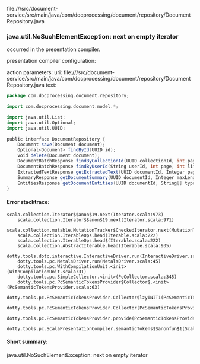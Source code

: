 file://<WORKSPACE>/src/document-service/src/main/java/com/docprocessing/document/repository/DocumentRepository.java
### java.util.NoSuchElementException: next on empty iterator

occurred in the presentation compiler.

presentation compiler configuration:


action parameters:
uri: file://<WORKSPACE>/src/document-service/src/main/java/com/docprocessing/document/repository/DocumentRepository.java
text:
```scala
package com.docprocessing.document.repository;

import com.docprocessing.document.model.*;

import java.util.List;
import java.util.Optional;
import java.util.UUID;

public interface DocumentRepository {
    Document save(Document document);
    Optional<Document> findById(UUID id);
    void delete(Document document);
    DocumentBatchResponse findByCollectionId(UUID collectionId, int page, int limit, String sort, String direction);
    DocumentBatchResponse findByUserId(String userId, int page, int limit, String sort, String direction);
    ExtractedTextResponse getExtractedText(UUID documentId, Integer page, String format);
    SummaryResponse getDocumentSummary(UUID documentId, Integer maxLength);
    EntitiesResponse getDocumentEntities(UUID documentId, String[] types);
}

```



#### Error stacktrace:

```
scala.collection.Iterator$$anon$19.next(Iterator.scala:973)
	scala.collection.Iterator$$anon$19.next(Iterator.scala:971)
	scala.collection.mutable.MutationTracker$CheckedIterator.next(MutationTracker.scala:76)
	scala.collection.IterableOps.head(Iterable.scala:222)
	scala.collection.IterableOps.head$(Iterable.scala:222)
	scala.collection.AbstractIterable.head(Iterable.scala:935)
	dotty.tools.dotc.interactive.InteractiveDriver.run(InteractiveDriver.scala:164)
	dotty.tools.pc.MetalsDriver.run(MetalsDriver.scala:45)
	dotty.tools.pc.WithCompilationUnit.<init>(WithCompilationUnit.scala:31)
	dotty.tools.pc.SimpleCollector.<init>(PcCollector.scala:345)
	dotty.tools.pc.PcSemanticTokensProvider$Collector$.<init>(PcSemanticTokensProvider.scala:63)
	dotty.tools.pc.PcSemanticTokensProvider.Collector$lzyINIT1(PcSemanticTokensProvider.scala:63)
	dotty.tools.pc.PcSemanticTokensProvider.Collector(PcSemanticTokensProvider.scala:63)
	dotty.tools.pc.PcSemanticTokensProvider.provide(PcSemanticTokensProvider.scala:88)
	dotty.tools.pc.ScalaPresentationCompiler.semanticTokens$$anonfun$1(ScalaPresentationCompiler.scala:109)
```
#### Short summary: 

java.util.NoSuchElementException: next on empty iterator